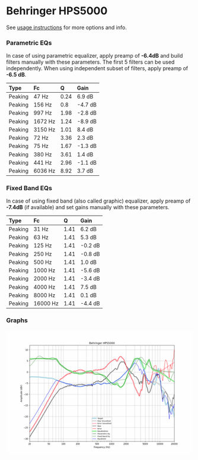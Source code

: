 # Behringer HPS5000
See [usage instructions](https://github.com/jaakkopasanen/AutoEq#usage) for more options and info.

### Parametric EQs
In case of using parametric equalizer, apply preamp of **-6.4dB** and build filters manually
with these parameters. The first 5 filters can be used independently.
When using independent subset of filters, apply preamp of **-6.5 dB**.

| Type    | Fc      |    Q | Gain    |
|:--------|:--------|:-----|:--------|
| Peaking | 47 Hz   | 0.24 | 6.9 dB  |
| Peaking | 156 Hz  | 0.8  | -4.7 dB |
| Peaking | 997 Hz  | 1.98 | -2.8 dB |
| Peaking | 1672 Hz | 1.24 | -8.9 dB |
| Peaking | 3150 Hz | 1.01 | 8.4 dB  |
| Peaking | 72 Hz   | 3.36 | 2.3 dB  |
| Peaking | 75 Hz   | 1.67 | -1.3 dB |
| Peaking | 380 Hz  | 3.61 | 1.4 dB  |
| Peaking | 441 Hz  | 2.96 | -1.1 dB |
| Peaking | 6036 Hz | 8.92 | 3.7 dB  |

### Fixed Band EQs
In case of using fixed band (also called graphic) equalizer, apply preamp of **-7.4dB**
(if available) and set gains manually with these parameters.

| Type    | Fc       |    Q | Gain    |
|:--------|:---------|:-----|:--------|
| Peaking | 31 Hz    | 1.41 | 6.2 dB  |
| Peaking | 63 Hz    | 1.41 | 5.3 dB  |
| Peaking | 125 Hz   | 1.41 | -0.2 dB |
| Peaking | 250 Hz   | 1.41 | -0.8 dB |
| Peaking | 500 Hz   | 1.41 | 1.0 dB  |
| Peaking | 1000 Hz  | 1.41 | -5.6 dB |
| Peaking | 2000 Hz  | 1.41 | -3.4 dB |
| Peaking | 4000 Hz  | 1.41 | 7.5 dB  |
| Peaking | 8000 Hz  | 1.41 | 0.1 dB  |
| Peaking | 16000 Hz | 1.41 | -4.4 dB |

### Graphs
![](./Behringer%20HPS5000.png)